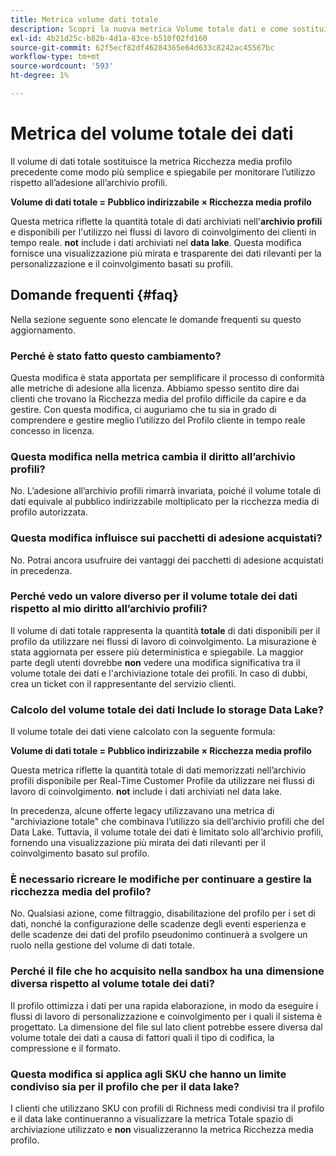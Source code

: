```yaml
---
title: Metrica volume dati totale
description: Scopri la nuova metrica Volume totale dati e come sostituisce la precedente metrica di ricchezza media di profilo.
exl-id: 4b21d25c-b82b-4d1a-83ce-b510f02fd160
source-git-commit: 62f5ecf82df46284365e64d633c8242ac45567bc
workflow-type: tm+mt
source-wordcount: '593'
ht-degree: 1%

---
```


# Metrica del volume totale dei dati

Il volume di dati totale sostituisce la metrica Ricchezza media profilo precedente come modo più semplice e spiegabile per monitorare l’utilizzo rispetto all’adesione all’archivio profili.

**Volume di dati totale = Pubblico indirizzabile × Ricchezza media profilo**

Questa metrica riflette la quantità totale di dati archiviati nell&#39;**archivio profili** e disponibili per l&#39;utilizzo nei flussi di lavoro di coinvolgimento dei clienti in tempo reale. **not** include i dati archiviati nel **data lake**. Questa modifica fornisce una visualizzazione più mirata e trasparente dei dati rilevanti per la personalizzazione e il coinvolgimento basati su profili.

## Domande frequenti {#faq}

Nella sezione seguente sono elencate le domande frequenti su questo aggiornamento.

### Perché è stato fatto questo cambiamento?

Questa modifica è stata apportata per semplificare il processo di conformità alle metriche di adesione alla licenza. Abbiamo spesso sentito dire dai clienti che trovano la Ricchezza media del profilo difficile da capire e da gestire. Con questa modifica, ci auguriamo che tu sia in grado di comprendere e gestire meglio l’utilizzo del Profilo cliente in tempo reale concesso in licenza.

### Questa modifica nella metrica cambia il diritto all’archivio profili?

No. L’adesione all’archivio profili rimarrà invariata, poiché il volume totale di dati equivale al pubblico indirizzabile moltiplicato per la ricchezza media di profilo autorizzata.

### Questa modifica influisce sui pacchetti di adesione acquistati?

No. Potrai ancora usufruire dei vantaggi dei pacchetti di adesione acquistati in precedenza.

### Perché vedo un valore diverso per il volume totale dei dati rispetto al mio diritto all’archivio profili?

Il volume di dati totale rappresenta la quantità **totale** di dati disponibili per il profilo da utilizzare nei flussi di lavoro di coinvolgimento. La misurazione è stata aggiornata per essere più deterministica e spiegabile. La maggior parte degli utenti dovrebbe **non** vedere una modifica significativa tra il volume totale dei dati e l&#39;archiviazione totale dei profili. In caso di dubbi, crea un ticket con il rappresentante del servizio clienti.

### Calcolo del volume totale dei dati Include lo storage Data Lake?

Il volume totale dei dati viene calcolato con la seguente formula:

**Volume di dati totale = Pubblico indirizzabile × Ricchezza media profilo**

Questa metrica riflette la quantità totale di dati memorizzati nell’archivio profili disponibile per Real-Time Customer Profile da utilizzare nei flussi di lavoro di coinvolgimento. **not** include i dati archiviati nel data lake.

In precedenza, alcune offerte legacy utilizzavano una metrica di &quot;archiviazione totale&quot; che combinava l’utilizzo sia dell’archivio profili che del Data Lake. Tuttavia, il volume totale dei dati è limitato solo all’archivio profili, fornendo una visualizzazione più mirata dei dati rilevanti per il coinvolgimento basato sul profilo.

### È necessario ricreare le modifiche per continuare a gestire la ricchezza media del profilo?

No. Qualsiasi azione, come filtraggio, disabilitazione del profilo per i set di dati, nonché la configurazione delle scadenze degli eventi esperienza e delle scadenze dei dati del profilo pseudonimo continuerà a svolgere un ruolo nella gestione del volume di dati totale.

### Perché il file che ho acquisito nella sandbox ha una dimensione diversa rispetto al volume totale dei dati?

Il profilo ottimizza i dati per una rapida elaborazione, in modo da eseguire i flussi di lavoro di personalizzazione e coinvolgimento per i quali il sistema è progettato. La dimensione del file sul lato client potrebbe essere diversa dal volume totale dei dati a causa di fattori quali il tipo di codifica, la compressione e il formato.

### Questa modifica si applica agli SKU che hanno un limite condiviso sia per il profilo che per il data lake?

I clienti che utilizzano SKU con profili di Richness medi condivisi tra il profilo e il data lake continueranno a visualizzare la metrica Totale spazio di archiviazione utilizzato e **non** visualizzeranno la metrica Ricchezza media profilo.
